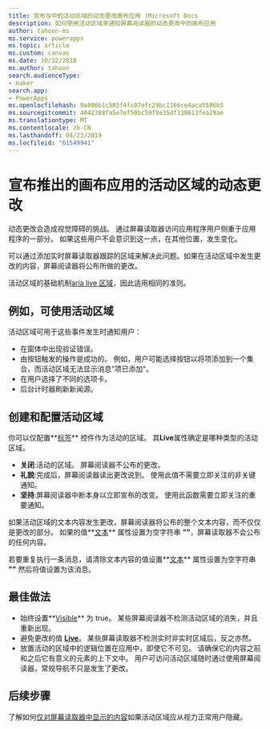 ```yaml
---
title: 宣布与中的活动区域的动态更改画布应用 |Microsoft Docs
description: 如何使用活动区域来通知屏幕阅读器的动态更改中的画布应用
author: tahoon-ms
ms.service: powerapps
ms.topic: article
ms.custom: canvas
ms.date: 10/22/2018
ms.author: tahoon
search.audienceType:
- maker
search.app:
- PowerApps
ms.openlocfilehash: 9a886b1c585f4fc07efc29bc1166ce4aca5586b5
ms.sourcegitcommit: 4042388fa5e7ef50bc59f9e35df330613fea29ae
ms.translationtype: MT
ms.contentlocale: zh-CN
ms.lasthandoff: 04/23/2019
ms.locfileid: "61549941"
---
```

# <a name="announce-dynamic-changes-with-live-regions-for-canvas-apps"></a>宣布推出的画布应用的活动区域的动态更改

动态更改会造成视觉障碍的挑战。 通过屏幕读取器访问应用程序用户侧重于应用程序的一部分。 如果这些用户不会意识到这一点，在其他位置，发生变化。

可以通过添加实时屏幕读取器跟踪的区域来解决此问题。如果在活动区域中发生更改的内容，屏幕阅读器将公布所做的更改。

活动区域的基础机制[aria live 区域](https://www.w3.org/TR/wai-aria-1.1/#dfn-live-region)，因此适用相同的准则。

## <a name="example-uses-of-live-regions"></a>例如，可使用活动区域

活动区域可用于这些事件发生时通知用户：

* 在窗体中出现验证错误。
* 由按钮触发的操作是成功的。 例如，用户可能选择按钮以将项添加到一个集合，而活动区域无法显示消息"项已添加"。
* 在用户选择了不同的选项卡。
* 后台计时器刷新新闻源。

## <a name="create-and-configure-a-live-region"></a>创建和配置活动区域

你可以仅配置**[标签](controls/control-text-box.md)** 控件作为活动的区域。 其**Live**属性确定是哪种类型的活动区域。

* **关闭**:活动的区域。 屏幕阅读器不公布的更改。
* **礼貌**:完成后，屏幕阅读器读出更改说到。 使用此值不需要立即关注的非关键通知。
* **坚持**:屏幕阅读器中断本身以立即宣布的改变。 使用此函数需要立即关注的重要通知。

如果活动区域的文本内容发生更改，屏幕阅读器将公布的整个文本内容，而不仅仅是更改的部分。 如果的值**[文本](controls/properties-core.md)** 属性设置为空字符串 **""**，屏幕读取器不会公布的任何内容。

若要重复执行一条消息，请清除文本内容的值设置**[文本](controls/properties-core.md)** 属性设置为空字符串 **""** 然后将值设置为该消息。

## <a name="best-practices"></a>最佳做法

* 始终设置**[Visible](controls/properties-core.md)** 为 true。 某些屏幕阅读器不检测活动区域的消失，并且重新出现。
* 避免更改的值 **[Live](controls/properties-accessibility.md)**。 某些屏幕读取器不检测实时非实时区域后，反之亦然。
* 放置活动的区域中的逻辑位置在应用中，即使它不可见。 请确保它的内容之前和之后它有意义的元素的上下文中。 用户可访问活动区域随时通过使用屏幕阅读器，常规导航不只是发生了更改。

## <a name="next-steps"></a>后续步骤

了解如何[仅对屏幕读取器中显示的内容](accessible-apps-content-visibility.md)如果活动区域应从视力正常用户隐藏。